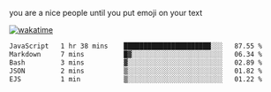 you are a nice people until you put emoji on your text

[![wakatime](https://wakatime.com/badge/user/87646243-158a-4241-a3cb-668e1fa2dbb8.svg)](https://wakatime.com/@87646243-158a-4241-a3cb-668e1fa2dbb8)
<!--START_SECTION:waka-->

```txt
JavaScript   1 hr 38 mins    ██████████████████████░░░   87.55 %
Markdown     7 mins          █▓░░░░░░░░░░░░░░░░░░░░░░░   06.34 %
Bash         3 mins          ▓░░░░░░░░░░░░░░░░░░░░░░░░   02.89 %
JSON         2 mins          ▒░░░░░░░░░░░░░░░░░░░░░░░░   01.82 %
EJS          1 min           ▒░░░░░░░░░░░░░░░░░░░░░░░░   01.22 %
```

<!--END_SECTION:waka-->
